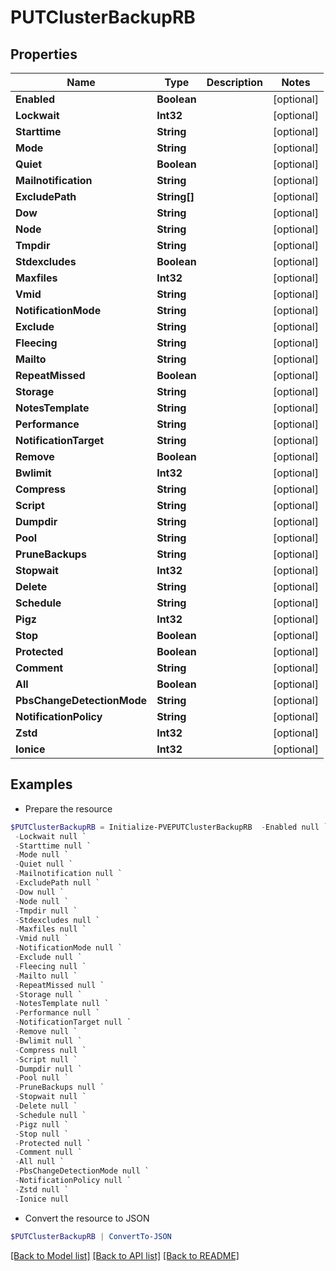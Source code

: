 # PUTClusterBackupRB
## Properties

Name | Type | Description | Notes
------------ | ------------- | ------------- | -------------
**Enabled** | **Boolean** |  | [optional] 
**Lockwait** | **Int32** |  | [optional] 
**Starttime** | **String** |  | [optional] 
**Mode** | **String** |  | [optional] 
**Quiet** | **Boolean** |  | [optional] 
**Mailnotification** | **String** |  | [optional] 
**ExcludePath** | **String[]** |  | [optional] 
**Dow** | **String** |  | [optional] 
**Node** | **String** |  | [optional] 
**Tmpdir** | **String** |  | [optional] 
**Stdexcludes** | **Boolean** |  | [optional] 
**Maxfiles** | **Int32** |  | [optional] 
**Vmid** | **String** |  | [optional] 
**NotificationMode** | **String** |  | [optional] 
**Exclude** | **String** |  | [optional] 
**Fleecing** | **String** |  | [optional] 
**Mailto** | **String** |  | [optional] 
**RepeatMissed** | **Boolean** |  | [optional] 
**Storage** | **String** |  | [optional] 
**NotesTemplate** | **String** |  | [optional] 
**Performance** | **String** |  | [optional] 
**NotificationTarget** | **String** |  | [optional] 
**Remove** | **Boolean** |  | [optional] 
**Bwlimit** | **Int32** |  | [optional] 
**Compress** | **String** |  | [optional] 
**Script** | **String** |  | [optional] 
**Dumpdir** | **String** |  | [optional] 
**Pool** | **String** |  | [optional] 
**PruneBackups** | **String** |  | [optional] 
**Stopwait** | **Int32** |  | [optional] 
**Delete** | **String** |  | [optional] 
**Schedule** | **String** |  | [optional] 
**Pigz** | **Int32** |  | [optional] 
**Stop** | **Boolean** |  | [optional] 
**Protected** | **Boolean** |  | [optional] 
**Comment** | **String** |  | [optional] 
**All** | **Boolean** |  | [optional] 
**PbsChangeDetectionMode** | **String** |  | [optional] 
**NotificationPolicy** | **String** |  | [optional] 
**Zstd** | **Int32** |  | [optional] 
**Ionice** | **Int32** |  | [optional] 

## Examples

- Prepare the resource
```powershell
$PUTClusterBackupRB = Initialize-PVEPUTClusterBackupRB  -Enabled null `
 -Lockwait null `
 -Starttime null `
 -Mode null `
 -Quiet null `
 -Mailnotification null `
 -ExcludePath null `
 -Dow null `
 -Node null `
 -Tmpdir null `
 -Stdexcludes null `
 -Maxfiles null `
 -Vmid null `
 -NotificationMode null `
 -Exclude null `
 -Fleecing null `
 -Mailto null `
 -RepeatMissed null `
 -Storage null `
 -NotesTemplate null `
 -Performance null `
 -NotificationTarget null `
 -Remove null `
 -Bwlimit null `
 -Compress null `
 -Script null `
 -Dumpdir null `
 -Pool null `
 -PruneBackups null `
 -Stopwait null `
 -Delete null `
 -Schedule null `
 -Pigz null `
 -Stop null `
 -Protected null `
 -Comment null `
 -All null `
 -PbsChangeDetectionMode null `
 -NotificationPolicy null `
 -Zstd null `
 -Ionice null
```

- Convert the resource to JSON
```powershell
$PUTClusterBackupRB | ConvertTo-JSON
```

[[Back to Model list]](../README.md#documentation-for-models) [[Back to API list]](../README.md#documentation-for-api-endpoints) [[Back to README]](../README.md)

